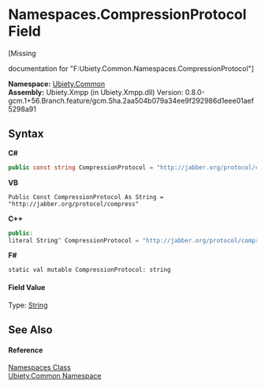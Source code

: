 # Namespaces.CompressionProtocol Field
 

\[Missing <summary> documentation for "F:Ubiety.Common.Namespaces.CompressionProtocol"\]

**Namespace:**&nbsp;<a href="3a988b7f-7a78-d824-53e6-d57463519974">Ubiety.Common</a><br />**Assembly:**&nbsp;Ubiety.Xmpp (in Ubiety.Xmpp.dll) Version: 0.8.0-gcm.1+56.Branch.feature/gcm.Sha.2aa504b079a34ee9f292986d1eee01aef5298a91

## Syntax

**C#**<br />
``` C#
public const string CompressionProtocol = "http://jabber.org/protocol/compress"
```

**VB**<br />
``` VB
Public Const CompressionProtocol As String = "http://jabber.org/protocol/compress"
```

**C++**<br />
``` C++
public:
literal String^ CompressionProtocol = "http://jabber.org/protocol/compress"
```

**F#**<br />
``` F#
static val mutable CompressionProtocol: string
```


#### Field Value
Type: <a href="http://msdn2.microsoft.com/en-us/library/s1wwdcbf" target="_blank">String</a>

## See Also


#### Reference
<a href="b57934f7-bc68-e177-b57b-1a9dfbcd62d7">Namespaces Class</a><br /><a href="3a988b7f-7a78-d824-53e6-d57463519974">Ubiety.Common Namespace</a><br />